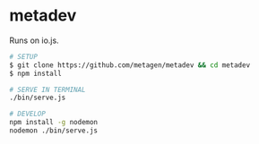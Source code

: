 # metadev

Runs on io.js.


```bash
# SETUP
$ git clone https://github.com/metagen/metadev && cd metadev
$ npm install

# SERVE IN TERMINAL
./bin/serve.js

# DEVELOP
npm install -g nodemon
nodemon ./bin/serve.js
```
